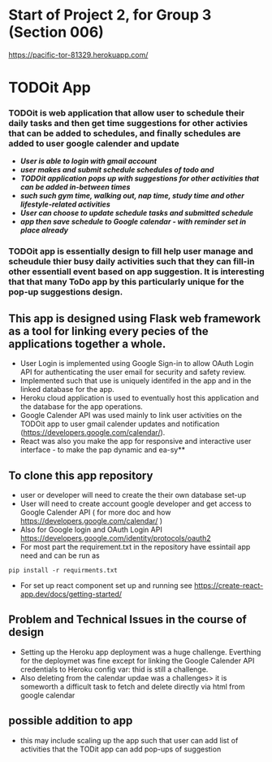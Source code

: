 # Start of Project 2, for Group 3 (Section 006)


https://pacific-tor-81329.herokuapp.com/

# TODOit App
### TODOit is web application that allow user to schedule their daily tasks and then get time suggestions for other activies that can be added to schedules, and finally schedules are added to user google calender and update
- ***User is able to login with gmail account***
- ***user makes and submit schedule schedules of todo and***
- ***TODOit application pops up with suggestions for other activities that can be added in-between times***
- ***such such gym time, walking out, nap time, study time and other lifestyle-related activities***
- ***User can choose to update schedule tasks and submitted schedule***
- ***app then save schedule to Google calendar - with reminder set in place already***
### TODOit app is essentially design to fill help user manage and scheudule thier busy daily activities such that they can fill-in other essentiall event based on app suggestion. It is interesting that that many ToDo app by this particularly unique for the pop-up suggestions design.  

## This app is designed using Flask web framework as a tool for linking every pecies of the applications together a whole. 
- User Login is implemented using Google Sign-in to allow OAuth Login API for authenticating the user email for security and safety review.
- Implemented such that use is uniquely identifed in the app and in the linked database for the app.
- Heroku cloud application is used to eventually host this application and the database for the app operations. 
- Google Calender API was used mainly to link user activities on the TODOit app to user gmail calender updates and notification (https://developers.google.com/calendar/). 
- React was also you make the app for responsive and interactive user interface - to make the pap dynamic and ea-sy**

## To clone this app repository
-  user or developer will need to create the their own database set-up
- User will need to create account google developer and get access to Google Calender API  ( for more doc and how https://developers.google.com/calendar/ ) 
- Also for Google login and OAuth Login API https://developers.google.com/identity/protocols/oauth2 
- For most part the requirement.txt in the repository have essintail app need and can be run as 
``` 
pip install -r requirments.txt
```
- For set up react component set up and running see https://create-react-app.dev/docs/getting-started/

## Problem and Technical Issues in the course of design
- Setting up the Heroku app deployment was a huge challenge. Everthing for the deploymet was fine except for linking the Google Calender API credentials to Heroku config var: thid is still a challenge. 
- Also deleting from the calendar updae was a challenges> it is someworth a difficult task to fetch and delete directly via html from google calendar

##  possible addition to app
- this may include scaling up the app such that user can add list of activities that the TODit app can add pop-ups of suggestion
